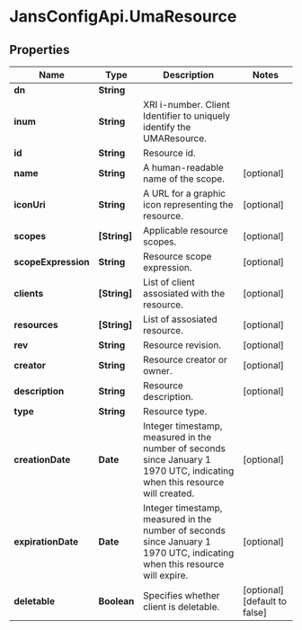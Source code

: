 # JansConfigApi.UmaResource

## Properties

Name | Type | Description | Notes
------------ | ------------- | ------------- | -------------
**dn** | **String** |  | 
**inum** | **String** | XRI i-number. Client Identifier to uniquely identify the UMAResource. | 
**id** | **String** | Resource id. | 
**name** | **String** | A human-readable name of the scope. | [optional] 
**iconUri** | **String** | A URL for a graphic icon representing the resource. | [optional] 
**scopes** | **[String]** | Applicable resource scopes. | [optional] 
**scopeExpression** | **String** | Resource scope expression. | [optional] 
**clients** | **[String]** | List of client assosiated with the resource. | [optional] 
**resources** | **[String]** | List of assosiated resource. | [optional] 
**rev** | **String** | Resource revision. | [optional] 
**creator** | **String** | Resource creator or owner. | [optional] 
**description** | **String** | Resource description. | [optional] 
**type** | **String** | Resource type. | 
**creationDate** | **Date** | Integer timestamp, measured in the number of seconds since January 1 1970 UTC, indicating when this resource will created. | [optional] 
**expirationDate** | **Date** | Integer timestamp, measured in the number of seconds since January 1 1970 UTC, indicating when this resource will expire. | [optional] 
**deletable** | **Boolean** | Specifies whether client is deletable. | [optional] [default to false]


